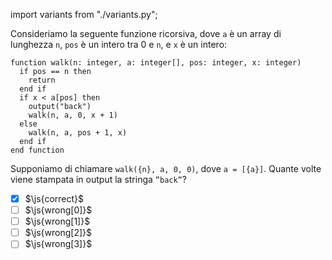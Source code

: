 import variants from "./variants.py";

Consideriamo la seguente funzione ricorsiva, dove `a` è un array di lunghezza `n`, `pos` è un intero tra $0$ e `n`, e `x` è un intero:

```srs
function walk(n: integer, a: integer[], pos: integer, x: integer)
  if pos == n then
    return
  end if
  if x < a[pos] then
    output("back")
    walk(n, a, 0, x + 1)
  else
    walk(n, a, pos + 1, x)
  end if
end function
```

Supponiamo di chiamare `walk({n}, a, 0, 0)`, dove `a = [{a}]`. Quante volte viene stampata in output la stringa `”back”`?

- [x] $\js{correct}$
- [ ] $\js{wrong[0]}$
- [ ] $\js{wrong[1]}$
- [ ] $\js{wrong[2]}$
- [ ] $\js{wrong[3]}$
